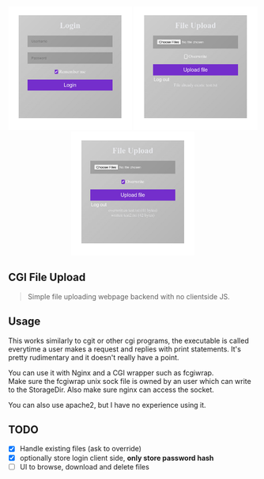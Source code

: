 <p align="center">
    <img src="screenshots/0.jpg" width="250" />
    <img src="screenshots/1.jpg" width="250" />
    <img src="screenshots/2.jpg" width="250" />
</p>

## CGI File Upload
>Simple file uploading webpage backend with no clientside JS.

## Usage
This works similarly to cgit or other cgi programs, the executable is called everytime a user makes a request and replies with print statements.
It's pretty rudimentary and it doesn't really have a point.

You can use it with Nginx and a CGI wrapper such as fcgiwrap. \
Make sure the fcgiwrap unix sock file is owned by an user which can write to the StorageDir. Also make sure nginx can access the socket.

You can also use apache2, but I have no experience using it.

## TODO
- [x] Handle existing files (ask to override)
- [x] optionally store login client side, **only store password hash**
- [ ] UI to browse, download and delete files
